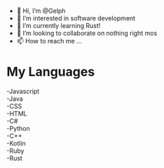 - 👋 Hi, I’m @Gelph
- 👀 I’m interested in software development
- 🌱 I’m currently learning Rust!
- 💞️ I’m looking to collaborate on nothing right mos
- 📫 How to reach me ...

<h1>My Languages</h1>

-Javascript<br>
-Java<br>
-CSS<br>
-HTML<br>
-C#<br>
-Python<br>
-C++<br>
-Kotlin<br>
-Ruby<br>
-Rust<br>


<!---
Gelph/Gelph is a ✨ special ✨ repository because its `README.md` (this file) appears on your GitHub profile.
You can click the Preview link to take a look at your changes.
--->
